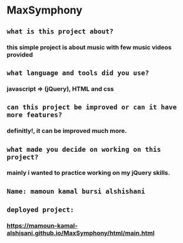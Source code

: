 # MaxSymphony

## `what is this project about?`
### this simple project is about music with few music videos provided  

## `what language and tools did you use?`
### javascript => (jQuery), HTML and css

## `can this project be improved or can it have more features?`
### definitly!, it can be improved much more.

## `what made you decide on working on this project?`
### mainly i wanted to practice working on my jQuery skills.


## `Name: mamoun kamal bursi alshishani`

## `deployed project:`
### https://mamoun-kamal-alshisani.github.io/MaxSymphony/html/main.html
